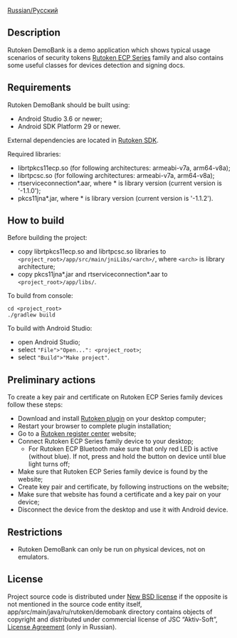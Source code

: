 [Russian/Русский](README_RUS.md)

## Description

Rutoken DemoBank is a demo application which shows typical usage scenarios of security tokens 
[Rutoken ECP Series](https://www.rutoken.ru/products/all/rutoken-ecp/) family and also contains some useful classes for devices detection and signing docs.

## Requirements

Rutoken DemoBank should be built using:

* Android Studio 3.6 or newer;
* Android SDK Platform 29 or newer.

External dependencies are located in [Rutoken SDK](https://www.rutoken.ru/developers/sdk/).

Required libraries:

* librtpkcs11ecp.so (for following architectures: armeabi-v7a, arm64-v8a);
* librtpcsc.so (for following architectures: armeabi-v7a, arm64-v8a);
* rtserviceconnection\*.aar, where \* is library version (current version is '-1.1.0');
* pkcs11jna\*.jar, where \* is library version (current version is '-1.1.2').

## How to build

Before building the project:

* copy librtpkcs11ecp.so and librtpcsc.so libraries to `<project_root>/app/src/main/jniLibs/<arch>/`, where `<arch>` is library architecture;
* copy pkcs11jna\*.jar and rtserviceconnection\*.aar to `<project_root>/app/libs/`.

To build from console:

    cd <project_root>
    ./gradlew build

To build with Android Studio:

* open Android Studio;
* select `"File">"Open...": <project_root>`;
* select `"Build">"Make project"`.

## Preliminary actions

To create a key pair and certificate on Rutoken ECP Series family devices follow these steps:

* Download and install [Rutoken plugin](https://www.rutoken.ru/products/all/rutoken-plugin/) on your desktop computer;
* Restart your browser to complete plugin installation;
* Go to a [Rutoken register center](https://ra.rutoken.ru) website;
* Connect Rutoken ECP Series family device to your desktop;
    * For Rutoken ECP Bluetooth make sure that only red LED is active (without blue). 
    If not, press and hold the button on device until blue light turns off;
* Make sure that Rutoken ECP Series family device is found by the website;
* Create key pair and certificate, by following instructions on the website;
* Make sure that website has found a certificate and a key pair on your device;
* Disconnect the device from the desktop and use it with Android device.

## Restrictions

* Rutoken DemoBank can only be run on physical devices, not on emulators.

## License

Project source code is distributed under [New BSD license](LICENSE) if the opposite is not mentioned in the source code entity itself,
app/src/main/java/ru/rutoken/demobank directory contains objects of copyright and distributed under commercial license of JSC “Aktiv-Soft”,
[License Agreement](https://download.rutoken.ru/License_Agreement.pdf) (only in Russian).

